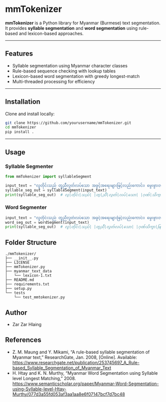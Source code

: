 # mmTokenizer

**mmTokenizer** is a Python library for Myanmar (Burmese) text segmentation.  
It provides **syllable segmentation** and **word segmentation** using rule-based and lexicon-based approaches.

---

## Features
- Syllable segmentation using Myanmar character classes  
- Rule-based sequence checking with lookup tables  
- Lexicon-based word segmentation with greedy longest-match  
- Multi-threaded processing for efficiency  

---

## Installation

Clone and install locally:

```bash
git clone https://github.com/yourusername/mmTokenizer.git
cd mmTokenizer
pip install .
```

---

## Usage

### Syllable Segmenter

```python
from mmTokenizer import syllableSegment

input_text = "လူတိုင်းသည် တူညီလွတ်လပ်သော အခွင့်အရေးများဖြင့်လည်းကောင်း၊ မွေးဖွားလာသူများဖြစ်သည်။"
syllable_seg_out = syllableSegment(input_text)
print(syllable_seg_out)  # လူ|တိုင်း|သည်| |တူ|ညီ|လွတ်|လပ်|သော| |ဂုဏ်|သိက္ခာ|ဖြင့်|လည်း|ကောင်း|၊ |တူ|ညီ|လွတ်|လပ်|သော| |အ|ခွင့်|အ|ရေး|များ|ဖြင့်|လည်း|ကောင်း|၊ |မွေး|ဖွား|လာ|သူ|များ|ဖြစ်|သည်|။ 

```

### Word Segmenter

```python
input_text = "လူတိုင်းသည် တူညီလွတ်လပ်သော အခွင့်အရေးများဖြင့်လည်းကောင်း၊ မွေးဖွားလာသူများဖြစ်သည်။"
word_seg_out = wordSegment(input_text)
print(syllable_seg_out)  # လူ|တိုင်း|သည်| |တူညီ|လွတ်လပ်|သော| |ဂုဏ်သိက္ခာ|ဖြင့်|လည်းကောင်း|၊ |တူညီ|လွတ်လပ်|သော| |အခွင့်အရေး|များ|ဖြင့်|လည်းကောင်း|၊ |မွေးဖွားလာသူ|များ|ဖြစ်|သည်|။

```

## Folder Structure
```
./mmTokenizer/
├── __init__.py
├── LICENSE
├── mmTokenizer.py
├── myanmar_text_data
│   └── lexicon-1.txt
├── README.md
├── requirements.txt
├── setup.py
└── tests
    └── test_mmtokenizer.py
```

## Author
- Zar Zar Hlaing

## References
- Z. M. Maung and Y. Mikami, “A rule-based syllable segmentation of Myanmar text,” ResearchGate, Jan. 2008, [Online]. Available: https://www.researchgate.net/publication/253745697_A_Rule-based_Syllable_Segmentation_of_Myanmar_Text
- H. Htay and K. N. Murthy, “Myanmar Word Segmentation using Syllable level Longest Matching,” 2008. https://www.semanticscholar.org/paper/Myanmar-Word-Segmentation-using-Syllable-level-Htay-Murthy/077d3a55fd053af3aa1aa8e6f07147bcf7d7bc48
